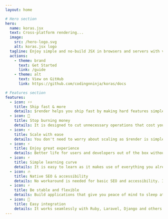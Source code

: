 ```yaml
---
layout: home

# Hero section
hero:
  name: koras.jsx
  text: Cross-platform rendering...
  image:
    src: /hero-logo.svg
    alt: koras.jsx logo
  tagline: Enjoy simple and no-build JSX in browsers and servers with vanilla JavaScript.
  actions:
    - theme: brand
      text: Get Started
      link: /guide
    - theme: alt
      text: View on GitHub
      link: https://github.com/codingnninja/koras/docs

# Features section
features:
  - icon: ⚡️⚡️
    title: Ship fast & more
    details: $render helps you ship fast by making hard features simple to implement.
  - icon: 🎀
    title: Stop burning money
    details: It is designed to cut unnecessary operations that cost you more money.
  - icon: ⚡️
    title: Scale with ease
    details: You don't need to worry about scaling as $render is simple to use and fun to scale.
  - icon: ⚡️
    title: Enjoy great experience
    details: Better life for users and developers out of the box without compromizing speed.
  - icon: ⚡️
    title: Simple learning curve
    details: It is easy to learn as it makes use of everything you already know to achieve its aims.
  - icon: 🔥
    title: Native SEO & accessibility
    details: No workaround is needed for basic SEO and accessibility. It just works.
  - icon: ⚡️
    title: Be stable and flexible
    details: Build applications that give you peace of mind to sleep at night but easy to update.
  - icon: 🎉
    title: Easy integration
    details: It works seamlessly with Ruby, Laravel, Django and others. It works everywhere.
---
```


<!-- ---

# Meta property
head:
  - - meta
    - property: og:type
      content: website
  - - meta
    - property: og:title
      content: $render.jsx docs
  - - meta
    - property: og:image
      content:
  - - meta
    - property: og:url
      content: https://vitejs.dev/blog/announcing-vite3
  - - meta
    - name: title
      content: koras.jsx docs
  - - meta
    - name: twitter:card
      content: https://user-images.githubusercontent.com/62628408/200117602-4b274d14-b1b2-4f61-8dcd-9f9482c677a0.png
  - - link
    - rel: icon
      type: image/svg
      href: hero-logo.svg

# https://vitepress.dev/reference/default-theme-home-page
layout: home

hero:
  name: "koras docs"
  text: "jsx in the browser"
  tagline: My great project tagline
  actions:
    - theme: brand
      text: Markdown Examples
      link: /markdown-examples
    - theme: alt
      text: API Examples
      link: /api-examples

features:
  - title: Feature A
    details: Lorem ipsum dolor sit amet, consectetur adipiscing elit
  - title: Feature B
    details: Lorem ipsum dolor sit amet, consectetur adipiscing elit
  - title: Feature C
    details: Lorem ipsum dolor sit amet, consectetur adipiscing elit
--- -->
